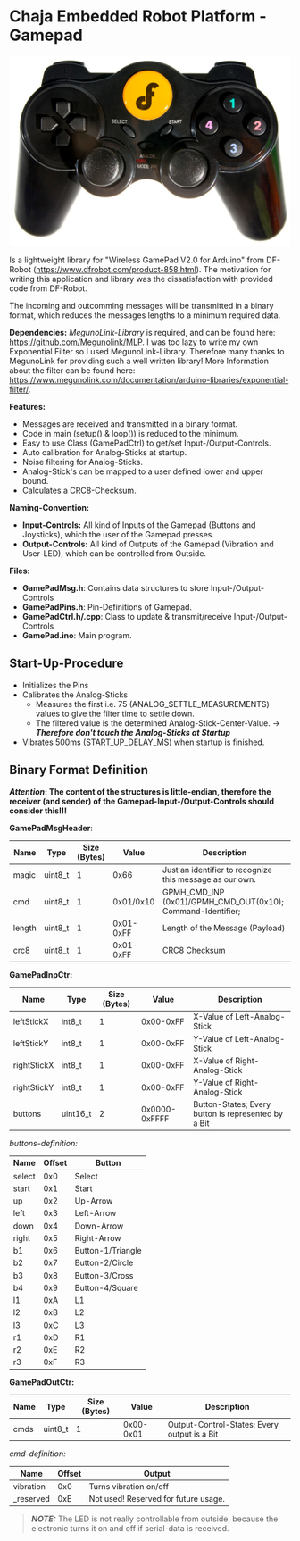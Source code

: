# Chaja Embedded Robot Platform - Gamepad

![Gamepad](./wireless_gamepad_v2.0_top_picture.jpg)

Is a lightweight library for "Wireless GamePad V2.0 for Arduino" from DF-Robot (https://www.dfrobot.com/product-858.html).
The motivation for writing this application and library was the dissatisfaction with provided code from DF-Robot.

The incoming and outcomming messages will be transmitted in a binary format,
which reduces the messages lengths to a minimum required data.

**Dependencies:**
_MegunoLink-Library_ is required, and can be found here: https://github.com/Megunolink/MLP.
I was too lazy to write my own Exponential Filter so I used MegunoLink-Library. Therefore many thanks to MegunoLink for providing such a well written library!
More Information about the filter can be found here: https://www.megunolink.com/documentation/arduino-libraries/exponential-filter/.

**Features:**

* Messages are received and transmitted in a binary format.
* Code in main (setup() & loop()) is reduced to the minimum.
* Easy to use Class (GamePadCtrl) to get/set Input-/Output-Controls.
* Auto calibration for Analog-Sticks at startup.
* Noise filtering for Analog-Sticks.
* Analog-Stick's can be mapped to a user defined lower and upper bound.
* Calculates a CRC8-Checksum.

**Naming-Convention:**

* **Input-Controls:** All kind of Inputs of the Gamepad (Buttons and Joysticks), which the user of the Gamepad presses.
* **Output-Controls:** All kind of Outputs of the Gamepad (Vibration and User-LED), which can be controlled from Outside.

**Files:**

* **GamePadMsg.h**: Contains data structures to store Input-/Output-Controls
* **GamePadPins.h**: Pin-Definitions of Gamepad.
* **GamePadCtrl.h/.cpp**: Class to update & transmit/receive Input-/Output-Controls
* **GamePad.ino**: Main program.

## Start-Up-Procedure

* Initializes the Pins
* Calibrates the Analog-Sticks
  * Measures the first i.e. 75 (ANALOG_SETTLE_MEASUREMENTS) values to give the filter time to settle down.
  * The filtered value is the determined Analog-Stick-Center-Value. -> ***Therefore don't touch the Analog-Sticks at Startup***
* Vibrates 500ms (START_UP_DELAY_MS) when startup is finished.

## Binary Format Definition

**_Attention_: The content of the structures is little-endian, therefore the receiver (and sender) of the Gamepad-Input-/Output-Controls should consider this!!!**

**GamePadMsgHeader**:

| Name   | Type    | Size (Bytes) | Value     | Description                                                 |
|--------|---------|--------------|-----------|-------------------------------------------------------------|
| magic  | uint8_t | 1            | 0x66      | Just an identifier to recognize this message as our own.    |
| cmd    | uint8_t | 1            | 0x01/0x10 | GPMH_CMD_INP (0x01)/GPMH_CMD_OUT(0x10); Command-Identifier; |
| length | uint8_t | 1            | 0x01-0xFF | Length of the Message (Payload)                             |
| crc8   | uint8_t | 1            | 0x01-0xFF | CRC8 Checksum                                               |

**GamePadInpCtr:**

| Name        | Type     | Size (Bytes) | Value         | Description                                         |
|-------------|----------|--------------|---------------|-----------------------------------------------------|
| leftStickX  | int8_t   | 1            |     0x00-0xFF | X-Value of Left-Analog-Stick                        |
| leftStickY  | int8_t   | 1            |     0x00-0xFF | Y-Value of Left-Analog-Stick                        |
| rightStickX | int8_t   | 1            |     0x00-0xFF | X-Value of Right-Analog-Stick                       |
| rightStickY | int8_t   | 1            |     0x00-0xFF | Y-Value of Right-Analog-Stick                       |
| buttons     | uint16_t | 2            | 0x0000-0xFFFF | Button-States; Every button is represented by a Bit |

*buttons-definition:*

| Name   | Offset | Button            |
|--------|--------|-------------------|
| select | 0x0    | Select            |
| start  | 0x1    | Start             |
| up     | 0x2    | Up-Arrow          |
| left   | 0x3    | Left-Arrow        |
| down   | 0x4    | Down-Arrow        |
| right  | 0x5    | Right-Arrow       |
| b1     | 0x6    | Button-1/Triangle |
| b2     | 0x7    | Button-2/Circle   |
| b3     | 0x8    | Button-3/Cross    |
| b4     | 0x9    | Button-4/Square   |
| l1     | 0xA    | L1                |
| l2     | 0xB    | L2                |
| l3     | 0xC    | L3                |
| r1     | 0xD    | R1                |
| r2     | 0xE    | R2                |
| r3     | 0xF    | R3                |

**GamePadOutCtr:**

| Name | Type    | Size (Bytes) | Value     | Description                                   |
|------|---------|--------------|-----------|-----------------------------------------------|
| cmds | uint8_t | 1            | 0x00-0x01 | Output-Control-States; Every output is a Bit  |

*cmd-definition:*

| Name      | Offset  | Output                               |
|-----------|---------|--------------------------------------|
| vibration | 0x0     | Turns vibration on/off               |
| _reserved | 0xE     | Not used! Reserved for future usage. |

> **_NOTE:_**  The LED is not really controllable from outside, because the electronic turns it on and off if serial-data is received.
